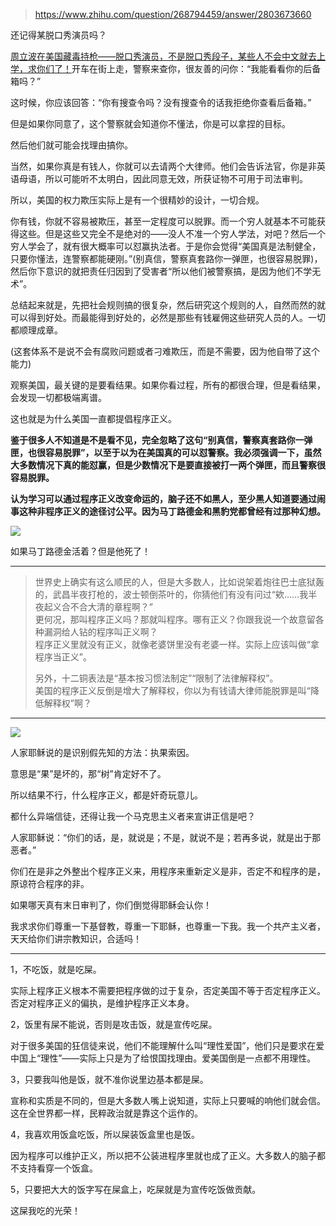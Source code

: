 > https://www.zhihu.com/question/268794459/answer/2803673660





还记得某脱口秀演员吗？

[周立波在美国藏毒持枪——脱口秀演员，不是脱口秀段子，某些人不会中文就去上学，求你们了！](https://link.zhihu.com/?target=https%3A//b23.tv/mXiXORW)开车在街上走，警察来查你，很友善的问你：“我能看看你的后备箱吗？”

这时候，你应该回答：“你有搜查令吗？没有搜查令的话我拒绝你查看后备箱。”

但是如果你同意了，这个警察就会知道你不懂法，你是可以拿捏的目标。

然后他们就可能会找理由搞你。

  


当然，如果你真是有钱人，你就可以去请两个大律师。他们会告诉法官，你是非英语母语，所以可能听不太明白，因此同意无效，所获证物不可用于司法审判。

  


所以，美国的权力欺压实际上是有一个很精妙的设计，一切合规。

你有钱，你就不容易被欺压，甚至一定程度可以脱罪。而一个穷人就基本不可能获得这些。但是这些又完全不是绝对的——没人不准一个穷人学法，对吧？然后一个穷人学会了，就有很大概率可以怼赢执法者。于是你会觉得“美国真是法制健全，只要你懂法，连警察都能硬刚。”(别真信，警察真套路你一弹匣，也很容易脱罪)，然后你下意识的就把责任归因到了受害者“所以他们被警察搞，是因为他们不学无术”。

总结起来就是，先把社会规则搞的很复杂，然后研究这个规则的人，自然而然的就可以得到好处。而最能得到好处的，必然是那些有钱雇佣这些研究人员的人。一切都顺理成章。

(这套体系不是说不会有腐败问题或者刁难欺压，而是不需要，因为他自带了这个能力)

  


  


观察美国，最关键的是要看结果。如果你看过程，所有的都很合理，但是看结果，会发现一切都极端离谱。

这也就是为什么美国一直都提倡程序正义。

  


**鉴于很多人不知道是不是看不见，完全忽略了这句“别真信，警察真套路你一弹匣，也很容易脱罪”，以至于以为在美国真的可以怼警察。我必须强调一下，虽然大多数情况下真的能怼赢，但是少数情况下是要直接被打一两个弹匣，而且警察很容易脱罪。**

**认为学习可以通过程序正义改变命运的，脑子还不如黑人，至少黑人知道要通过闹事这种非程序正义的途径讨公平。因为马丁路德金和黑豹党都曾经有过那种幻想。**

![](https://picx.zhimg.com/50/v2-16914d6b79a956db2a543201272e5469_720w.jpg?source=2c26e567)

如果马丁路德金活着？但是他死了！  




---


> 世界史上确实有这么顺民的人，但是大多数人，比如说架着炮往巴士底狱轰的，武昌半夜打枪的，波士顿倒茶叶的，你猜他们有没有问过“欸……我半夜起义合不合大清的章程啊？”  
> 更何况，那叫程序正义吗？那就叫程序。哪有正义？你跟我说一个故意留各种漏洞给人钻的程序叫正义啊？  
> 程序正义里就没有正义，就像老婆饼里没有老婆一样。实际上应该叫做“拿程序当正义”。  
>   
> 另外，十二铜表法是“基本按习惯法制定”“限制了法律解释权”。  
> 美国的程序正义反倒是增大了解释权，你以为有钱请大律师能脱罪是叫“降低解释权”啊？



---

  


![](https://picx.zhimg.com/50/v2-aa98898619aaf4409fe4578ac0d0b42c_720w.jpg?source=2c26e567)

人家耶稣说的是识别假先知的方法：执果索因。

意思是“果”是坏的，那“树”肯定好不了。

所以结果不行，什么程序正义，都是奸奇玩意儿。

都什么异端信徒，还得让我一个马克思主义者来宣讲正信是吧？

人家耶稣说：“你们的话，是，就说是；不是，就说不是；若再多说，就是出于那恶者。”

你们在是非之外整出个程序正义来，用程序来重新定义是非，否定不和程序的是，原谅符合程序的非。

如果哪天真有末日审判了，你们倒觉得耶稣会认你！

我求求你们尊重一下基督教，尊重一下耶稣，也尊重一下我。我一个共产主义者，天天给你们讲宗教知识，合适吗！



---

1，不吃饭，就是吃屎。

实际上程序正义根本不需要把程序做的过于复杂，否定美国不等于否定程序正义。否定对程序正义的偏执，是维护程序正义本身。

2，饭里有屎不能说，否则是攻击饭，就是宣传吃屎。

对于很多美国的狂信徒来说，他们不能理解什么叫“理性爱国”，他们只是要求在爱中国上“理性”——实际上只是为了给恨国找理由。爱美国倒是一点都不用理性。

3，只要我叫他是饭，就不准你说里边基本都是屎。

宣称和实质是不同的，但是大多数人嘴上说知道，实际上只要喊的响他们就会信。这在全世界都一样，民粹政治就是靠这个运作的。

4，我喜欢用饭盒吃饭，所以屎装饭盒里也是饭。

因为程序可以维护正义，所以把不公装进程序里就也成了正义。大多数人的脑子都不支持看穿一个饭盒。

5，只要把大大的饭字写在屎盒上，吃屎就是为宣传吃饭做贡献。

这屎我吃的光荣！




